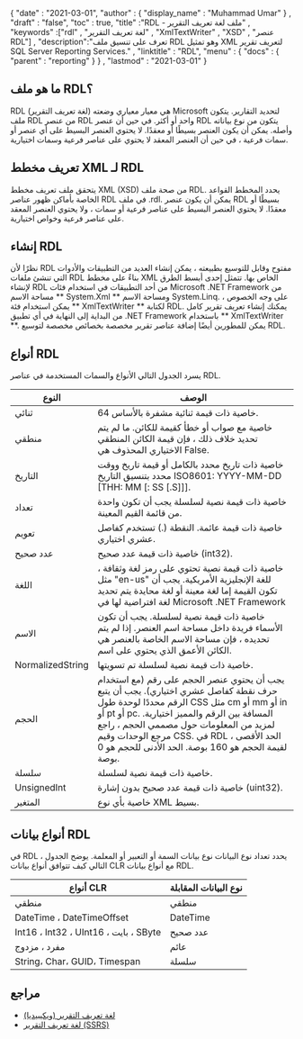 {
  "date" : "2021-03-01",
  "author" : {
    "display_name" : "Muhammad Umar"
} ,
  "draft" : "false",
  "toc" : true,
  "title" :"RDL - ملف لغة تعريف التقرير" ,
  "keywords" :["rdl" , "لغة تعريف التقرير" , "XmlTextWriter" , "XSD" , "عنصر RDL"] ,
  "description":"تعرف على تنسيق ملف RDL وهو تمثيل XML لتعريف تقرير SQL Server Reporting Services." ,
  "linktitle" : "RDL",
  "menu" : {
    "docs" : {
      "parent" : "reporting"
}
} ,
  "lastmod" : "2021-03-01"
}

## ما هو ملف RDL؟ ##

RDL (لغة تعريف التقرير) هي معيار معياري وضعته Microsoft لتحديد التقارير. يتكون ملف RDL من عنصر RDL واحد أو أكثر. في حين أن عنصر RDL يتكون من نوع بياناته وأصله. يمكن أن يكون العنصر بسيطًا أو معقدًا. لا يحتوي العنصر البسيط على أي عنصر أو سمات فرعية ، في حين أن العنصر المعقد لا يحتوي على عناصر فرعية وسمات اختيارية.

## تعريف مخطط XML لـ RDL
يتحقق ملف تعريف مخطط XML (XSD) من صحة ملف RDL. يحدد المخطط القواعد الخاصة بأماكن ظهور عناصر RDL في ملف .rdl. يمكن أن يكون عنصر RDL بسيطًا أو معقدًا. لا يحتوي العنصر البسيط على عناصر فرعية أو سمات ، ولا يحتوي العنصر المعقد على عناصر فرعية وخواص اختيارية.

## إنشاء RDL
نظرًا لأن RDL مفتوح وقابل للتوسيع بطبيعته ، يمكن إنشاء العديد من التطبيقات والأدوات التي تنشئ ملفات RDL بناءً على مخطط XML الخاص بها. تتمثل إحدى أبسط الطرق لإنشاء RDL من أحد التطبيقات في استخدام فئات Microsoft .NET Framework من مساحة الاسم ** System.Xml ** ومساحة الاسم System.Linq. على وجه الخصوص ، يمكن استخدام فئة ** XmlTextWriter ** لكتابة RDL. يمكنك إنشاء تعريف تقرير كامل من البداية إلى النهاية في أي تطبيق .NET Framework باستخدام ** XmlTextWriter **. يمكن للمطورين أيضًا إضافة عناصر تقرير مخصصة بخصائص مخصصة لتوسيع RDL.

## أنواع RDL
يسرد الجدول التالي الأنواع والسمات المستخدمة في عناصر RDL.

| النوع | الوصف |
---|---|
| ثنائي | خاصية ذات قيمة ثنائية مشفرة بالأساس 64. |
| منطقي | خاصية مع صواب أو خطأ كقيمة للكائن. ما لم يتم تحديد خلاف ذلك ، فإن قيمة الكائن المنطقي الاختياري المحذوف هي False. |
| التاريخ | خاصية ذات تاريخ محدد بالكامل أو قيمة تاريخ ووقت محدد بتنسيق التاريخ ISO8601: YYYY-MM-DD [THH: MM [: SS [.S]]].
| تعداد | خاصية ذات قيمة نصية لسلسلة يجب أن تكون واحدة من قائمة القيم المعينة. |
| تعويم | خاصية ذات قيمة عائمة. النقطة (.) تستخدم كفاصل عشري اختياري. |
| عدد صحيح | خاصية ذات قيمة عدد صحيح (int32). |
| اللغة | خاصية ذات قيمة نصية تحتوي على رمز لغة وثقافة ، مثل "en-us" للغة الإنجليزية الأمريكية. يجب أن تكون القيمة إما لغة معينة أو لغة محايدة يتم تحديد لغة افتراضية لها في Microsoft .NET Framework
| الاسم | خاصية ذات قيمة نصية لسلسلة. يجب أن تكون الأسماء فريدة داخل مساحة اسم العنصر. إذا لم يتم تحديده ، فإن مساحة الاسم الخاصة بالعنصر هي الكائن الأعمق الذي يحتوي على اسم. |
| NormalizedString | خاصية ذات قيمة نصية لسلسلة تم تسويتها. |
| الحجم | يجب أن يحتوي عنصر الحجم على رقم (مع استخدام حرف نقطة كفاصل عشري اختياري). يجب أن يتبع الرقم محددًا لوحدة طول CSS مثل cm أو mm أو in أو pt أو pc. المسافة بين الرقم والمميز اختيارية. لمزيد من المعلومات حول مصممي الحجم ، راجع مرجع الوحدات وقيم CSS. في RDL ، الحد الأقصى لقيمة الحجم هو 160 بوصة. الحد الأدنى للحجم هو 0 بوصة.
| سلسلة | خاصية ذات قيمة نصية لسلسلة. |
| UnsignedInt | خاصية ذات قيمة عدد صحيح بدون إشارة (uint32). |
| المتغير | خاصية بأي نوع XML بسيط. |

## أنواع بيانات RDL
في RDL ، يحدد تعداد نوع البيانات نوع بيانات السمة أو التعبير أو المعلمة. يوضح الجدول التالي كيف تتوافق أنواع بيانات CLR مع أنواع بيانات RDL.

| أنواع CLR | نوع البيانات المقابلة |
---|---|
| منطقي | منطقي |
| DateTime ، DateTimeOffset | DateTime |
| Int16 ، Int32 ، UInt16 ، بايت ، SByte | عدد صحيح |
| مفرد ، مزدوج | عائم |
| String، Char، GUID، Timespan | سلسلة |


## مراجع ##

- [لغة تعريف التقرير (ويكيبيديا)](https://en.wikipedia.org/wiki/Report_Definition_Language)
- [لغة تعريف التقرير (SSRS)](https://learn.microsoft.com/en-us/sql/reporting-services/reports/report-definition-language-ssrs)

